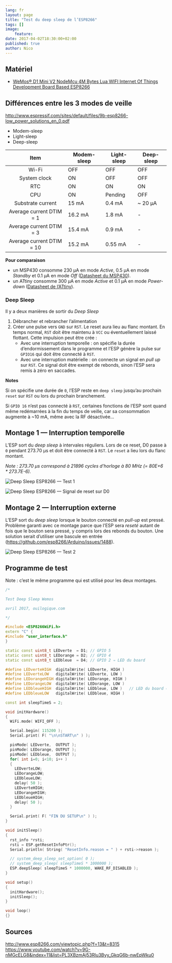 ```yaml
---
lang: fr
layout: page
title: "Test du deep sleep de l’ESP8266"
tags: []
image:
    feature:
date: 2017-04-02T18:30:00+02:00
published: true
author: Nico
---
```


## Matériel

-   [WeMos® D1 Mini V2 NodeMcu 4M Bytes Lua WIFI Internet Of Things Development Board Based ESP8266][1]

[1]: http://www.banggood.com/WeMos-D1-Mini-V2-NodeMcu-4M-Bytes-Lua-WIFI-Internet-Of-Things-Development-Board-Based-ESP8266-p-1115398.html?p=0431091025639201412F

## Différences entre les 3 modes de veille

<http://www.espressif.com/sites/default/files/9b-esp8266-low_power_solutions_en_0.pdf>

-   Modem-sleep
-   Light-sleep
-   Deep-sleep

|           Item            | Modem-sleep | Light-sleep | Deep-sleep |
| :-----------------------: | ----------- | ----------- | ---------- |
|           Wi-Fi           | OFF         | OFF         | OFF        |
|       System clock        | ON          | OFF         | OFF        |
|            RTC            | ON          | ON          | ON         |
|            CPU            | ON          | Pending     | OFF        |
|     Substrate current     | 15 mA       | 0.4 mA      | ~ 20 µA    |
| Average current DTIM = 1  | 16.2 mA     | 1.8 mA      | -          |
| Average current DTIM = 3  | 15.4 mA     | 0.9 mA      | -          |
| Average current DTIM = 10 | 15.2 mA     | 0.55 mA     | -          |

**Pour comparaison**

-   un MSP430 consomme 230 µA en mode _Active_, 0.5 µA en mode _Standby_ et 0.1 µA en mode _Off_ ([Datasheet du MSP430](http://www.ti.com/lit/ds/symlink/msp430g2453.pdf)).
-   un ATtiny consomme 300 µA en mode _Active_ et 0.1 µA en mode _Power-down_ ([Datasheet de l’ATtiny](https://ww1.microchip.com/downloads/en/devicedoc/atmel-2586-avr-8-bit-microcontroller-attiny25-attiny45-attiny85_datasheet.pdf)).

### Deep Sleep

Il y a deux manières de sortir du _Deep Sleep_

1. Débrancher et rebrancher l’alimentation
2. Créer une pulse vers `GND` sur `RST`. Le reset aura lieu au flanc montant. En temps normal, `RST` doit être maintenu à `VCC` ou éventuellement laissé flottant. Cette impulsion peut être crée :
    - Avec une interruption temporelle : on spécifie la durée d’endormissement dans le programme et l’ESP génère la pulse sur `GPIO16` qui doit être connecté à `RST`.
    - Avec une interruption matérielle : on connecte un signal en _pull up_ sur `RST`. Ce signal doit être exempt de rebonds, sinon l’ESP sera remis à zéro en saccades.

**Notes**

Si on spécifie une durée de `0`, l’ESP reste en `deep sleep` jusqu’au prochain `reset` sur `RST` ou lors du prochain branchement.

Si `GPIO 16` n’est pas connecté à `RST`, certaines fonctions de l’ESP sont quand même redémarrées à la fin du temps de veille, car sa consommation augmente à ~10 mA, même avec la RF désactivée...

## Montage 1 — Interruption temporelle

L’ESP sort du _deep sleep_ à intervales réguliers. Lors de ce reset, D0 passe à `0` pendant 273.70 µs et doit être connecté à `RST`. Le `reset` a lieu lors du flanc montant.

_Note : 273.70 µs correspond à 21896 cycles d’horloge à 80 MHz (= 80E+6 \* 273.7E-6)._

![Deep Sleep ESP8266 — Test 1](../../files/2017-04-02-test-deep-sleep-esp8266/2017-04-02-test-deep-sleep-esp8266-montage-1.jpg)

![Deep Sleep ESP8266 — Signal de reset sur D0](../../files/2017-04-02-test-deep-sleep-esp8266/2017-04-02-test-deep-sleep-esp8266-signal-DO-reset.jpg)

## Montage 2 — Interruption externe

L’ESP sort du _deep sleep_ lorsque le bouton connecté en _pull-up_ est pressé. Problème garanti avec ce montage parce que l’ESP sera _reseté_ autant de fois que le bouton sera pressé, y compris lors des rebonds du bouton. Une solution serait d’utiliser une bascule en entrée (<https://github.com/esp8266/Arduino/issues/1488>).

![Deep Sleep ESP8266 — Test 2](../../files/2017-04-02-test-deep-sleep-esp8266/2017-04-02-test-deep-sleep-esp8266-montage-2.jpg)

## Programme de test

Note : c’est le même programme qui est utilisé pour les deux montages.

```c++
/*

Test Deep Sleep Wemos

avril 2017, ouilogique.com

*/

#include <ESP8266WiFi.h>
extern "C" {
#include "user_interface.h"
}

static const uint8_t LEDverte  = D1; // GPIO 5
static const uint8_t LEDorange = D2; // GPIO 4
static const uint8_t LEDbleue  = D4; // GPIO 2 ⇒ LED du board

#define LEDverteHIGH  digitalWrite( LEDverte, HIGH )
#define LEDverteLOW   digitalWrite( LEDverte, LOW )
#define LEDorangeHIGH digitalWrite( LEDorange, HIGH )
#define LEDorangeLOW  digitalWrite( LEDorange, LOW )
#define LEDbleueHIGH  digitalWrite( LEDbleue, LOW )   // LED du board ⇒ logique inversée
#define LEDbleueLOW   digitalWrite( LEDbleue, HIGH )

const int sleepTimeS = 2;

void initHardware()
{
  WiFi.mode( WIFI_OFF );

  Serial.begin( 115200 );
  Serial.print( F( "\n\nSTART\n" ) );

  pinMode( LEDverte,  OUTPUT );
  pinMode( LEDorange, OUTPUT );
  pinMode( LEDbleue,  OUTPUT );
  for( int i=0; i<10; i++ )
  {
    LEDverteLOW;
    LEDorangeLOW;
    LEDbleueLOW;
    delay( 50 );
    LEDverteHIGH;
    LEDorangeHIGH;
    LEDbleueHIGH;
    delay( 50 );
  }

  Serial.print( F( "FIN DU SETUP\n" ) );
}

void initSleep()
{
  rst_info *rsti;
  rsti = ESP.getResetInfoPtr();
  Serial.println( String( "ResetInfo.reason = " ) + rsti->reason );

  // system_deep_sleep_set_option( 0 );
  // system_deep_sleep( sleepTimeS * 1000000 );
  ESP.deepSleep( sleepTimeS * 1000000, WAKE_RF_DISABLED );
}

void setup()
{
  initHardware();
  initSleep();
}

void loop()
{}
```

## Sources

<http://www.esp8266.com/viewtopic.php?f=13&t=8315>
<https://www.youtube.com/watch?v=9G-nMGcELG8&index=11&list=PL3XBzmAj53Rlu3Byy_GkqG6b-nwEpWku0>
